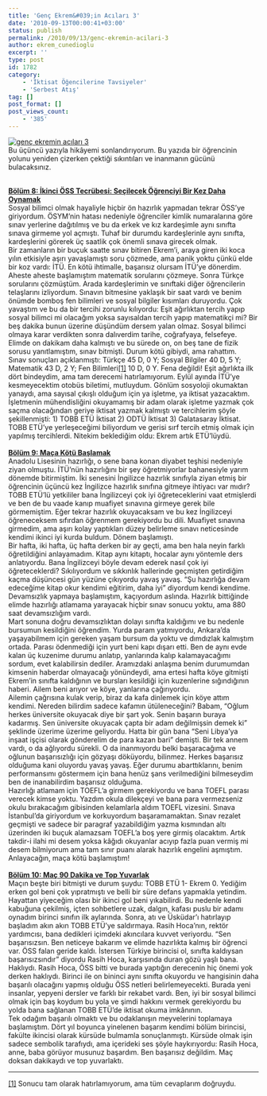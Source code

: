 ```yaml
---
title: 'Genç Ekrem&#039;in Acıları 3'
date: '2010-09-13T00:00:41+03:00'
status: publish
permalink: /2010/09/13/genc-ekremin-acilari-3
author: ekrem_cunedioglu
excerpt: ''
type: post
id: 1782
category:
    - 'İktisat Öğencilerine Tavsiyeler'
    - 'Serbest Atış'
tag: []
post_format: []
post_views_count:
    - '385'
---
```

[![genç ekremin acıları 3](../../../../uploads/2010/09/gen%C3%A7-ekremin-ac%C4%B1lar%C4%B1-3.jpg)](https://iktisadiyat.com/2010/09/13/genc-ekremin-acilari-3/genc-ekremin-acilari-3-2/)  
Bu üçüncü yazıyla hikâyemi sonlandırıyorum. Bu yazıda bir öğrencinin yolunu yeniden çizerken çektiği sıkıntıları ve inanmanın gücünü bulacaksınız.  
  
**<span style="text-decoration: underline"> </span>**  
**<span style="text-decoration: underline">Bölüm 8: İkinci ÖSS Tecrübesi: Seçilecek Öğrenciyi Bir Kez Daha Oynamak</span>**  
Sosyal bilimci olmak hayaliyle hiçbir ön hazırlık yapmadan tekrar ÖSS’ye giriyordum. ÖSYM’nin hatası nedeniyle öğrenciler kimlik numaralarına göre sınav yerlerine dağıtılmış ve bu da erkek ve kız kardeşimle aynı sınıfta sınava girmeme yol açmıştı. Tuhaf bir durumdu kardeşlerinle aynı sınıfta, kardeşlerini görerek üç saatlik çok önemli sınava girecek olmak.  
Bir zamanların bir buçuk saatte sınav bitiren Ekrem’i, araya giren iki koca yılın etkisiyle aşırı yavaşlamıştı soru çözmede, ama panik yoktu çünkü elde bir koz vardı: İTÜ. En kötü ihtimalle, başarısız olursam İTÜ’ye dönerdim. Aheste aheste başlamıştım matematik sorularını çözmeye. Sonra Türkçe sorularını çözmüştüm. Arada kardeşlerimin ve sınıftaki diğer öğrencilerin telaşlarını izliyordum. Sınavın bitmesine yaklaşık bir saat vardı ve benim önümde bomboş fen bilimleri ve sosyal bilgiler kısımları duruyordu. Çok yavaştım ve bu da bir tercihi zorunlu kılıyordu: Eşit ağırlıktan tercih yapıp sosyal bilimci mi olacağım yoksa sayısaldan tercih yapıp matematikçi mi? Bir beş dakika bunun üzerine düşündüm dersem yalan olmaz. Sosyal bilimci olmaya karar verdikten sonra dalıverdim tarihe, coğrafyaya, felsefeye. Elimde on dakikam daha kalmıştı ve bu sürede on, on beş tane de fizik sorusu yanıtlamıştım, sınav bitmişti. Durum kötü gibiydi, ama rahattım.  
Sınav sonuçları açıklanmıştı: Türkçe 45 D, 0 Y; Sosyal Bilgiler 40 D, 5 Y; Matematik 43 D, 2 Y; Fen Bilimleri[\[1\]](https://iktisadiyat.com/wp-admin/post-new.php#_ftn1) 10 D, 0 Y. Fena değildi! Eşit ağırlıkta ilk dört bindeydim, ama tam derecemi hatırlamıyorum. Eylül ayında İTÜ’ye kesmeyecektim otobüs biletimi, mutluydum. Gönlüm sosyoloji okumaktan yanaydı, ama sayısal çıkışlı olduğum için ya işletme, ya iktisat yazacaktım. İşletmenin mühendisliğini okuyamamış bir adam olarak işletme yazmak çok saçma olacağından geriye iktisat yazmak kalmıştı ve tercihlerim şöyle şekillenmişti: 1) TOBB ETÜ İktisat 2) ODTÜ İktisat 3) Galatasaray İktisat. TOBB ETÜ’ye yerleşeceğimi biliyordum ve gerisi sırf tercih etmiş olmak için yapılmış tercihlerdi. Nitekim beklediğim oldu: Ekrem artık ETÜ’lüydü.  
**<span style="text-decoration: underline"> </span>**  
**<span style="text-decoration: underline">Bölüm 9: Maça Kötü Başlamak</span>**  
Anadolu Lisesinin hazırlığı, o sene bana konan diyabet teşhisi nedeniyle ziyan olmuştu. İTÜ’nün hazırlığını bir şey öğretmiyorlar bahanesiyle yarım dönemde bitirmiştim. İki senesini İngilizce hazırlık sınıfıyla ziyan etmiş bir öğrencinin üçüncü kez İngilizce hazırlık sınıfına gitmeye ihtiyacı var mıdır? TOBB ETÜ’lü yetkililer bana İngilizceyi çok iyi öğreteceklerini vaat etmişlerdi ve ben de bu vaade kanıp muafiyet sınavına girmeye gerek bile görmemiştim. Eğer tekrar hazırlık okuyacaksam ve bu kez İngilizceyi öğreneceksem sıfırdan öğrenmem gerekiyordu bu dili. Muafiyet sınavına girmedim, ama aşırı kolay yaptıkları düzey belirleme sınavı neticesinde kendimi ikinci iyi kurda buldum. Dönem başlamıştı.  
Bir hafta, iki hafta, üç hafta derken bir ay geçti, ama ben hala neyin farklı öğretildiğini anlayamadım. Kitap aynı kitaptı, hocalar aynı yöntemle ders anlatıyordu. Bana İngilizceyi böyle devam ederek nasıl çok iyi öğreteceklerdi? Sıkılıyordum ve sıkkınlık hallerinde geçmişten getirdiğim kaçma düşüncesi gün yüzüne çıkıyordu yavaş yavaş. “Şu hazırlığa devam edeceğime kitap okur kendimi eğitirim, daha iyi” diyordum kendi kendime. Devamsızlık yapmaya başlamıştım, kaçıyordum aslında. Hazırlık bittiğinde elimde hazırlığı atlamama yarayacak hiçbir sınav sonucu yoktu, ama 880 saat devamsızlığım vardı.  
Mart sonuna doğru devamsızlıktan dolayı sınıfta kaldığımı ve bu nedenle bursumun kesildiğini öğrendim. Yurda param yatmıyordu, Ankara’da yaşayabilmem için gereken yaşam bursum da yoktu ve dımdızlak kalmıştım ortada. Parası ödenmediği için yurt beni kapı dışarı etti. Ben de aynı evde kalan üç kuzenime durumu anlatıp, yanlarında kalıp kalamayacağımı sordum, evet kalabilirsin dediler. Aramızdaki anlaşma benim durumumdan kimsenin haberdar olmayacağı yönündeydi, ama ertesi hafta köye gitmişti Ekrem’in sınıfta kaldığının ve bursları kesildiği için kuzenlerine sığındığının haberi. Ailem beni arıyor ve köye, yanlarına çağırıyordu.  
Ailemin çağrısına kulak verip, biraz da kafa dinlemek için köye attım kendimi. Nereden bilirdim sadece kafamın ütüleneceğini? Babam, “Oğlum herkes üniversite okuyacak diye bir şart yok. Senin başarın buraya kadarmış. Sen üniversite okuyacak çapta bir adam değilmişsin demek ki” şeklinde üzerime üzerime geliyordu. Hatta bir gün bana “Seni Libya’ya inşaat işçisi olarak gönderelim de para kazan bari” demişti. Bir tek annem vardı, o da ağlıyordu sürekli. O da inanmıyordu belki başaracağıma ve oğlunun başarısızlığı için gözyaşı döküyordu, bilinmez. Herkes başarısız olduğuma kani oluyordu yavaş yavaş. Eğer durumu abarttıklarını, benim performansımı göstermem için bana henüz şans verilmediğini bilmeseydim ben de inanabilirdim başarısız olduğuma.  
Hazırlığı atlamam için TOEFL’a girmem gerekiyordu ve bana TOEFL parası verecek kimse yoktu. Yazdım okula dilekçeyi ve bana para vermezseniz okulu bırakacağım gibisinden kelamlarla aldım TOEFL vizesini. Sınava İstanbul’da giriyordum ve korkuyordum başaramamaktan. Sınav rezalet geçmişti ve sadece bir paragraf yazabildiğim yazma kısmından altı üzerinden iki buçuk alamazsam TOEFL’a boş yere girmiş olacaktım. Artık takdir-i ilahi mi desem yoksa kâğıdı okuyanlar acıyıp fazla puan vermiş mi desem bilmiyorum ama tam sınır puanı alarak hazırlık engelini aşmıştım. Anlayacağın, maça kötü başlamıştım!  
**<span style="text-decoration: underline"> </span>**  
**<span style="text-decoration: underline">Bölüm 10: Maç 90 Dakika ve Top Yuvarlak</span>**  
Maçın beşte biri bitmişti ve durum şuydu: TOBB ETÜ 1- Ekrem 0. Yediğim erken gol beni çok yıpratmıştı ve belli bir süre defans yapmakla yetindim. Hayattan yiyeceğim olası bir ikinci gol beni yıkabilirdi. Bu nedenle kendi kabuğuna çekilmiş, içten sohbetlere uzak, dalgın, kafası puslu bir adamı oynadım birinci sınıfın ilk aylarında. Sonra, atı ve Üsküdar’ı hatırlayıp başladım akın akın TOBB ETÜ’ye saldırmaya. Rasih Hoca’nın, rektör yardımcısı, bana dedikleri içimdeki akıncılara kuvvet veriyordu. “Sen başarısızsın. Ben neticeye bakarım ve elimde hazırlıkta kalmış bir öğrenci var. ÖSS falan geride kaldı. İstersen Türkiye birincisi ol, sınıfta kaldıysan başarısızsındır” diyordu Rasih Hoca, karşısında duran gözü yaşlı bana.  
Haklıydı. Rasih Hoca, ÖSS bitti ve burada yaptığın derecenin hiç önemi yok derken haklıydı. Birinci ile on bininci aynı sınıfta okuyordu ve hangisinin daha başarılı olacağını yapmış olduğu ÖSS netleri belirlemeyecekti. Burada yeni insanlar, yepyeni dersler ve farklı bir rekabet vardı. Ben, iyi bir sosyal bilimci olmak için baş koydum bu yola ve şimdi hakkını vermek gerekiyordu bu yolda bana sağlanan TOBB ETÜ’de iktisat okuma imkânının.  
Tek odağım başarılı olmaktı ve bu odaklanışın meyvelerini toplamaya başlamıştım. Dört yıl boyunca yinelenen başarım kendimi bölüm birincisi, fakülte ikincisi olarak kürsüde bulmamla sonuçlanmıştı. Kürsüde olmak işin sadece sembolik tarafıydı, ama içerideki ses şöyle haykırıyordu: Rasih Hoca, anne, baba görüyor musunuz başardım. Ben başarısız değildim. Maç doksan dakikaydı ve top yuvarlaktı.

- - - - - -

[\[1\]](https://iktisadiyat.com/wp-admin/post-new.php#_ftnref1) Sonucu tam olarak hatırlamıyorum, ama tüm cevaplarım doğruydu.